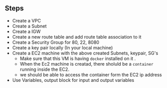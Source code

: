 ## Steps
* Create a VPC
* Create a Subnet 
* Create a IGW
* Create a new route table and add route table association to it 
* Create a Security Group for 80, 22, 8080
* Create a key pair locally (In your local machine)
* Create a EC2 machine with the above created Subnets, keypair, SG's
    * Make sure that this VM is having `docker` installed on it . 
    * When the Ec2 machine is creatad, there sholuld be a `container` running inside the EC2.
    * we should be able to access the container form the EC2 ip address 
* Use Variables, output block for input and output variables 

